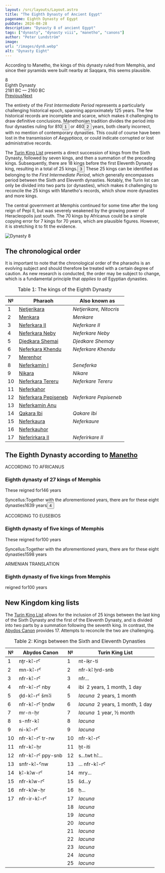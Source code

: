 ```yaml
---
layout: /src/layouts/Layout.astro
title: "The Eighth Dynasty of Ancient Egypt"
pagename: Eighth Dynasty of Egypt
pubDate: 2024-08-28
description: "Dynasty 8 of ancient Egypt"
tags: ["dynasty", "dynasty viii", "manetho", "canons"]
author: "Peter Lundström"
image:
url: "/images/dyn8.webp"
alt: "Dynasty Eight"
---
```


<p class="lead">
According to Manetho, the kings of this dynasty ruled from Memphis, and since their pyramids were built nearby at Saqqara, this seems plausible.
</p>
<div class="dynruta float-right ml-4 mb-3 mt-4">
	<div class="flex flex-col justify-center items-center [text-shadow:_0_1px_0_rgb(255_255_255_/_20%)]">
		<div class="text-9xl font-bold [text-shadow:_0_1px_0_rgb(255_255_255_/_40%)]">8</div>
		<div>Eighth Dynasty</div>
		<div>2181 BC &mdash; 2160 BC</div>
		<div class="w-full flex justify-between"><a href="/dynasty/7">Previous</a><a href="/dynasty/9">Next</a></div>
	</div>
</div>
<p>
	The entirety of the <i>First Intermediate Period</i> represents a particularly challenging historical epoch, spanning approximately 125 years. The few historical records are incomplete and scarce, which makes it challenging to draw definitive conclusions. Manethonian tradition divides the period into four dynasties ruling for 810<button popovertarget="pop01">1</button> or 460<button popovertarget="pop02">2</button> years, both clearly incorrect, with no mention of contemporary dynasties. This could of course have been lost in the transmission of <i>Aegyptiaca</i>, or could indicate corrupted or lost administrative records.
</p>
<p>
	The <a href="/kinglists/turin">Turin King List</a> presents a direct succession of kings from the Sixth Dynasty, followed by seven kings, and then a summation of the preceding kings. Subsequently, there are 18 kings before the first Eleventh Dynasty king, resulting in a total of 25 kings.<button popovertarget="pop03">3</button> These 25 kings can be identified as belonging to the <i>First Intermediate Period</i>, which generally encompasses period between the Sixth and Eleventh dynasties. Notably, the Turin list can only be divided into two parts (or dynasties), which makes it challenging to reconcile the 25 kings with Manetho's records, which show more dynasties and more kings.
</p>
<p>
	The central government at Memphis continued for some time after the long reign of Pepi II, but was severely weakened by the growing power of Heracleopolis just south.
	The 70 kings by Africanus could be a simple copying error for 7 kings for 70 years, which are plausible figures. However, it is stretching it to fit the evidence. 
</p>

<img class="w-full rounded-sm sm:rounded-xl my-10" src="/images/dyn8.webp" alt="Dynasty 8">
<h2 class="mt-10">The chronological order</h2>
<p>
It is important to note that the chronological order of the pharaohs is an evolving subject and should therefore be treated with a certain degree of caution. As new research is conducted, the order may be subject to change, which is a fundamental principle that <i>applies to all</i> Egyptian dynasties.
</p>
<table>
	<caption class="py-2 text-sm">Table 1: The kings of the Eighth Dynasty</caption>
	<thead>
		<tr>
			<th scope="col" class="w-5 text-center">№</th>
			<th scope="col" class="pl-3">Pharaoh</th>
			<th scope="col" class="pl-3">Also known as</th>
		</tr>
	</thead>
	<tbody>
		<tr><td>1</td>
		<td><a href="/pharaohs/Netjerikara">Netjerikara</a></td><td><em>Netjerikare, Nitocris</em></td>
		</tr>
		<tr><td>2</td>
		<td><a href="/pharaohs/Menkara">Menkara</a></td><td><em>Menkare</em></td></tr>
		<tr><td>3</td>
		<td><a href="/pharaohs/Neferkara-II">Neferkara II</a></td><td><em>Neferkare II</em></td></tr>
		<tr><td>4</td>
		<td><a href="/pharaohs/Neferkara-Neby">Neferkara Neby</a></td><td><em>Neferkare Neby</em></td></tr>
		<tr><td>5</td>
		<td><a href="/pharaohs/Djedkara-Shemai">Djedkara Shemai</a></td><td><em>Djedkare Shemay</em></td></tr>
		<tr><td>6</td>
		<td><a href="/pharaohs/Neferkara-Khendu">Neferkara Khendu</a></td><td><em>Neferkare Khendu</em></td></tr>
		<tr><td>7</td>
		<td><a href="/pharaohs/Merenhor">Merenhor</a></td><td><em></em></td></tr>
		<tr><td>8</td>
		<td><a href="/pharaohs/Neferkamin-I">Neferkamin I</a></td><td><em>Seneferka</em></td></tr>
		<tr><td>9</td>
		<td><a href="/pharaohs/Nikara">Nikara</a></td><td><em>Nikare</em></td></tr>
		<tr><td>10</td>
		<td><a href="/pharaohs/Neferkara-Tereru">Neferkara Tereru</a></td><td><em>Neferkare Tereru</em></td></tr>
		<tr><td>11</td>
		<td><a href="/pharaohs/Neferkahor">Neferkahor</a></td><td><em></em></td></tr>
		<tr><td>12</td>
		<td><a href="/pharaohs/Neferkara-Pepiseneb">Neferkara Pepiseneb</a></td><td><em>Neferkare Pepiseneb</em></td></tr>
		<tr><td>13</td>
		<td><a href="/pharaohs/Neferkamin-Anu">Neferkamin Anu</a></td><td><em></em></td></tr>
		<tr><td>14</td>
		<td><a href="/pharaohs/Qakara-Ibi">Qakara Ibi</a></td><td><em>Qakare Ibi</em></td></tr>
		<tr><td>15</td>
		<td><a href="/pharaohs/Neferkaura">Neferkaura</a></td><td><em>Neferkaure</em></td></tr>
		<tr><td>16</td>
		<td><a href="/pharaohs/Neferkauhor">Neferkauhor</a></td><td><em></em></td></tr>
		<tr><td>17</td>
		<td><a href="/pharaohs/Neferirkara-II">Neferirkara II</a></td><td><em>Neferirkare II</em></td></tr>
	</tbody>
</table>

<h2 class="mt-10 pb-6 text-wrap">The Eighth Dynasty according to <a href="/authors">Manetho</a></h2>

<div class="dynasty">
	<div class="w-full">
		<div class="according">ACCORDING TO AFRICANUS</div>
		<h3>Eighth dynasty of 27 kings of Memphis</h3>
		<p>These reigned for<span class="y">146 years</span></p>
		<p class="synk"><span>Syncellus:</span>Together with the aforementioned years, there are for these eight dynasties<span class="y">1639 years<button popovertarget="pop04">4</button></span>
		</p>
	</div>
	<div class="w-full">
		<div class="according">ACCORDING TO EUSEBIOS</div>
		<h3>Eighth dynasty of five kings of Memphis</h3>
		<p>These reigned for<span class="y">100 years</span></p>
		<p class="synk"><span>Syncellus:</span>Together with the aforementioned years, there are for these eight dynasties<span class="y">1598 years</span>
		</p>
	</div>
	<div class="w-full">
		<div class="according">ARMENIAN TRANSLATION</div>
		<h3>Eighth dynasty of five kings from Memphis</h3>
		<p>reigned for<span class="y">100 years</span></p>
	</div>
</div>

<h2 class="mt-10 text-wrap">New Kingdom king lists</h2>
<p>
	The <a href="/kinglists/turin">Turin King List</a> allows for the inclusion of 25 kings between the last king of the Sixth Dynasty and the first of the Eleventh Dynasty, and is divided into two parts by a summation following the seventh king. In contrast, the <a href="/kinglists/abydos-canon">Abydos Canon</a> provides 17. Attempts to reconcile the two are challenging.
</p>

<table>
	<caption class="py-2 text-sm">Table 2: Kings between the Sixth and Eleventh Dynasties</caption>
	<thead>
		<tr>
			<th scope="col" class="w-5 text-center">№</th>
			<th scope="col" class="pl-3">Abydos Canon</th>
			<th scope="col" class="w-5 text-center">№</th>
			<th scope="col" class="pl-3">Turin King List</th>
		</tr>
	</thead>
	<tbody>
		<tr>
			<td>1</td>
			<td><tlit>nṯr-kꜢ-rꜤ</tlit></td>
			<td>1</td>
			<td><tlit>nt-iḳr-ti</tlit></td>
		</tr>
		<tr>
			<td>2</td>
			<td><tlit>mn-kꜢ-rꜤ</tlit></td>
			<td>2</td>
			<td><tlit>nfr-kꜢ ẖrd-snb</tlit></td>
		</tr>
		<tr>
			<td>3</td>
			<td><tlit>nfr-kꜢ-rꜤ</tlit></td>
			<td>3</td>
			<td><tlit>nfr...</tlit></td>
		</tr>
		<tr>
			<td>4</td>
			<td><tlit>nfr-kꜢ-rꜤ nby</tlit></td>
			<td>4</td>
			<td><tlit>ibi</tlit> &nbsp;2 years, 1 month, 1 day</td>
		</tr>
		<tr>
			<td>5</td>
			<td><tlit>ḏd-kꜢ-rꜤ šmꜢi</tlit></td>
			<td>5</td>
			<td><i>lacuna</i> &nbsp;2 years, 1 month</td>
		</tr>
		<tr>
			<td>6</td>
			<td><tlit>nfr-kꜢ-rꜤ ḫndw</tlit></td>
			<td>6</td>
			<td><i>lacuna</i> &nbsp;2 years, 1 month, 1 day</td>
		</tr>
		<tr>
			<td>7</td>
			<td><tlit>mr-n-ḥr</tlit></td>
			<td>7</td>
			<td class="border-b-4 dark:border-shark-700"><i>lacuna</i> &nbsp;1 year, ½ month</td>
		</tr>
		<tr>
			<td>8</td>
			<td><tlit>s-nfr-kꜢ</tlit></td>
			<td>8</td>
			<td><i>lacuna</i></td>
		</tr>
		<tr>
			<td>9</td>
			<td><tlit>ni-kꜢ-rꜤ</tlit></td>
			<td>9</td>
			<td><i>lacuna</i></td>
		</tr>
		<tr>
			<td>10</td>
			<td><tlit>nfr-kꜢ-rꜤ tr-rw</tlit></td>
			<td>10</td>
			<td><tlit>nfr-kꜢ-rꜤ</tlit></td>
		</tr>
		<tr>
			<td>11</td>
			<td><tlit>nfr-kꜢ-ḥr</tlit></td>
			<td>11</td>
			<td><tlit>ḫt-iti</tlit></td>
		</tr>
		<tr>
			<td>12</td>
			<td><tlit>nfr-kꜢ-rꜤ ppy-snb</tlit></td>
			<td>12</td>
			<td><tlit>s...twt hꜢ...</tlit></td>
		</tr>
		<tr>
			<td>13</td>
			<td><tlit>snfr-kꜢ-Ꜥnw</tlit></td>
			<td>13</td>
			<td><tlit>... nfr-kꜢ-rꜤ</tlit></td>
		</tr>
		<tr>
			<td>14</td>
			<td><tlit>ḳꜢ-kꜢw-rꜤ</tlit></td>
			<td>14</td>
			<td><tlit>mry...</tlit></td>
		</tr>
		<tr>
			<td>15</td>
			<td><tlit>nfr-kꜢw-rꜤ</tlit></td>
			<td>15</td>
			<td><tlit>šd...y</tlit></td>
		</tr>
		<tr>
			<td>16</td>
			<td><tlit>nfr-kꜢw-ḥr</tlit></td>
			<td>16</td>
			<td><tlit>ḥ...</tlit></td>
		</tr>
		<tr>
			<td>17</td>
			<td><tlit>nfr-ir-kꜢ-rꜤ</tlit></td>
			<td>17</td>
			<td><i>lacuna</i></td>
		</tr>
		<tr>
			<td></td>
			<td></td>
			<td>18</td>
			<td><i>lacuna</i></td>
		</tr>
		<tr>
			<td></td>
			<td></td>
			<td>19</td>
			<td><i>lacuna</i></td>
		</tr>
		<tr>
			<td></td>
			<td></td>
			<td>20</td>
			<td><i>lacuna</i></td>
		</tr>
		<tr>
			<td></td>
			<td></td>
			<td>21</td>
			<td><i>lacuna</i></td>
		</tr>
		<tr>
			<td></td>
			<td></td>
			<td>22</td>
			<td><i>lacuna</i></td>
		</tr>
		<tr>
			<td></td>
			<td></td>
			<td>23</td>
			<td><i>lacuna</i></td>
		</tr>
		<tr>
			<td></td>
			<td></td>
			<td>24</td>
			<td><i>lacuna</i></td>
		</tr>
		<tr>
			<td></td>
			<td></td>
			<td>25</td>
			<td><i>lacuna</i></td>
		</tr>
	</tbody>
</table>

<div id="pop01" popover><p>1</p> Africanus: 70 + 146 + 409 + 185 = <b>810 years</b></div>
<div id="pop02" popover><p>2</p> Eusebius: 75 + 100 + 100 + 185 = <b>460 years</b></div>
<div id="pop03" popover><p>3</p> Columns 5.7-5.13, 5.18-26, and 6.1-6.9. Columns 5.14-5.17 and 6.10 are summations for the preceding section, while 6.11 is the heading of the Eleventh Dynasty. <i>Mentuhotep I</i> appears in 6.12.</div>

<div id="pop04" popover><p>4</p> The sum of the individual items is 1643 years.</div>

